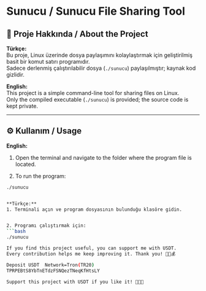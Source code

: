 # Sunucu / Sunucu File Sharing Tool

## 📌 Proje Hakkında / About the Project

**Türkçe:**  
Bu proje, Linux üzerinde dosya paylaşımını kolaylaştırmak için geliştirilmiş basit bir komut satırı programıdır.  
Sadece derlenmiş çalıştırılabilir dosya (`./sunucu`) paylaşılmıştır; kaynak kod gizlidir.  

**English:**  
This project is a simple command-line tool for sharing files on Linux.  
Only the compiled executable (`./sunucu`) is provided; the source code is kept private.

---

## ⚙️ Kullanım / Usage
**English:**
1. Open the terminal and navigate to the folder where the program file is located.

2. To run the program:

```bash
./sunucu


**Türkçe:**  
1. Terminali açın ve program dosyasının bulunduğu klasöre gidin.


2. Programı çalıştırmak için:  
```bash
./sunucu

If you find this project useful, you can support me with USDT.
Every contribution helps me keep improving it. Thank you! 💖🚀💰

Deposit USDT  Network=Tron(TR20)
TPRPEBtS8YbTnETdzFSNQezTNeqKfHtsLY

Support this project with USDT if you like it! 🌟🙏💵


